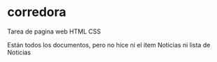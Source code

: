 # corredora
Tarea de pagina web HTML CSS

Están todos los documentos, pero no hice ni el item Noticias ni lista de Noticias
